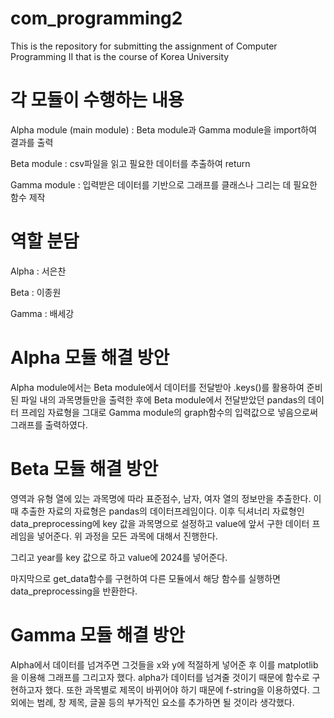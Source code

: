 # com_programming2

This is the repository for submitting the assignment of Computer Programming II that is the course of Korea University


# 각 모듈이 수행하는 내용

Alpha module (main module) : Beta module과 Gamma module을 import하여 결과를 출력

Beta module : csv파일을 읽고 필요한 데이터를 추출하여 return

Gamma module : 입력받은 데이터를 기반으로 그래프를 클래스나 그리는 데 필요한 함수 제작

# 역할 분담

Alpha : 서은찬

Beta : 이종원

Gamma : 배세강

# Alpha 모듈 해결 방안
Alpha module에서는 Beta module에서 데이터를 전달받아 .keys()를 활용하여 준비된 파일 내의 과목명들만을 출력한 후에 Beta module에서 전달받았던 pandas의 데이터 프레임 자료형을 그대로 Gamma module의 graph함수의 입력값으로 넣음으로써 그래프를 출력하였다.

# Beta 모듈 해결 방안
영역과 유형 열에 있는 과목명에 따라 표준점수, 남자, 여자 열의 정보만을 추출한다. 이때 추출한 자료의 자료형은 pandas의 데이터프레임이다. 이후 딕셔너리 자료형인 data_preprocessing에 key 값을 과목명으로 설정하고 value에 앞서 구한 데이터 프레임을 넣어준다. 위 과정을 모든 과목에 대해서 진행한다.

그리고 year를 key 값으로 하고 value에 2024를 넣어준다.

마지막으로 get_data함수를 구현하여 다른 모듈에서 해당 함수를 실행하면 data_preprocessing을 반환한다.


# Gamma 모듈 해결 방안
Alpha에서 데이터를 넘겨주면 그것들을 x와 y에 적절하게 넣어준 후 이를 matplotlib을 이용해 그래프를 그리고자 했다. alpha가 데이터를 넘겨줄 것이기 때문에 함수로 구현하고자 했다.
또한 과목별로 제목이 바뀌어야 하기 때문에 f-string을 이용하였다. 그 외에는 범례, 창 제목, 글꼴 등의 부가적인 요소를 추가하면 될 것이라 생각했다.